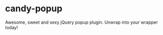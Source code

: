 candy-popup
===========

Awesome, sweet and sexy jQuery popup plugin. Unwrap into your wrapper today!